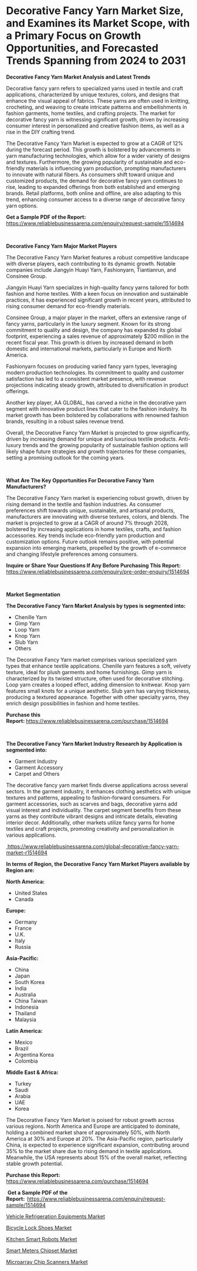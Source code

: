 <p><h1>Decorative Fancy Yarn Market Size, and Examines its Market Scope, with a Primary Focus on Growth Opportunities, and Forecasted Trends Spanning from 2024 to 2031</h1></p><p><strong>Decorative Fancy Yarn Market Analysis and Latest Trends</strong></p>
<p><p>Decorative fancy yarn refers to specialized yarns used in textile and craft applications, characterized by unique textures, colors, and designs that enhance the visual appeal of fabrics. These yarns are often used in knitting, crocheting, and weaving to create intricate patterns and embellishments in fashion garments, home textiles, and crafting projects. The market for decorative fancy yarn is witnessing significant growth, driven by increasing consumer interest in personalized and creative fashion items, as well as a rise in the DIY crafting trend.</p><p>The Decorative Fancy Yarn Market is expected to grow at a CAGR of 12% during the forecast period. This growth is bolstered by advancements in yarn manufacturing technologies, which allow for a wider variety of designs and textures. Furthermore, the growing popularity of sustainable and eco-friendly materials is influencing yarn production, prompting manufacturers to innovate with natural fibers. As consumers shift toward unique and customized products, the demand for decorative fancy yarn continues to rise, leading to expanded offerings from both established and emerging brands. Retail platforms, both online and offline, are also adapting to this trend, enhancing consumer access to a diverse range of decorative fancy yarn options.</p></p>
<p><strong>Get a Sample PDF of the Report:&nbsp;</strong> <a href="https://www.reliablebusinessarena.com/enquiry/request-sample/1514694?utm_campaign=1731&utm_medium=2&utm_source=Github&utm_content=ia&utm_term=30102024&utm_id=decorative-fancy-yarn">https://www.reliablebusinessarena.com/enquiry/request-sample/1514694</a></p>
<p>&nbsp;</p>
<p><strong>Decorative Fancy Yarn Major Market Players</strong></p>
<p><p>The Decorative Fancy Yarn Market features a robust competitive landscape with diverse players, each contributing to its dynamic growth. Notable companies include Jiangyin Huayi Yarn, Fashionyarn, Tiantianrun, and Consinee Group.</p><p>Jiangyin Huayi Yarn specializes in high-quality fancy yarns tailored for both fashion and home textiles. With a keen focus on innovation and sustainable practices, it has experienced significant growth in recent years, attributed to rising consumer demand for eco-friendly materials.</p><p>Consinee Group, a major player in the market, offers an extensive range of fancy yarns, particularly in the luxury segment. Known for its strong commitment to quality and design, the company has expanded its global footprint, experiencing a sales revenue of approximately $200 million in the recent fiscal year. This growth is driven by increased demand in both domestic and international markets, particularly in Europe and North America.</p><p>Fashionyarn focuses on producing varied fancy yarn types, leveraging modern production technologies. Its commitment to quality and customer satisfaction has led to a consistent market presence, with revenue projections indicating steady growth, attributed to diversification in product offerings.</p><p>Another key player, AA GLOBAL, has carved a niche in the decorative yarn segment with innovative product lines that cater to the fashion industry. Its market growth has been bolstered by collaborations with renowned fashion brands, resulting in a robust sales revenue trend.</p><p>Overall, the Decorative Fancy Yarn Market is projected to grow significantly, driven by increasing demand for unique and luxurious textile products. Anti-luxury trends and the growing popularity of sustainable fashion options will likely shape future strategies and growth trajectories for these companies, setting a promising outlook for the coming years.</p></p>
<p>&nbsp;</p>
<p><strong>What Are The Key Opportunities For Decorative Fancy Yarn Manufacturers?</strong></p>
<p><p>The Decorative Fancy Yarn market is experiencing robust growth, driven by rising demand in the textile and fashion industries. As consumer preferences shift towards unique, sustainable, and artisanal products, manufacturers are innovating with diverse textures, colors, and blends. The market is projected to grow at a CAGR of around 7% through 2028, bolstered by increasing applications in home textiles, crafts, and fashion accessories. Key trends include eco-friendly yarn production and customization options. Future outlook remains positive, with potential expansion into emerging markets, propelled by the growth of e-commerce and changing lifestyle preferences among consumers.</p></p>
<p><strong>Inquire or Share Your Questions If Any Before Purchasing This Report:</strong> <a href="https://www.reliablebusinessarena.com/enquiry/pre-order-enquiry/1514694?utm_campaign=1731&utm_medium=2&utm_source=Github&utm_content=ia&utm_term=30102024&utm_id=decorative-fancy-yarn">https://www.reliablebusinessarena.com/enquiry/pre-order-enquiry/1514694</a></p>
<p>&nbsp;</p>
<p><strong>Market Segmentation</strong></p>
<p><strong>The Decorative Fancy Yarn Market Analysis by types is segmented into:</strong></p>
<p><ul><li>Chenille Yarn</li><li>Gimp Yarn</li><li>Loop Yarn</li><li>Knop Yarn</li><li>Slub Yarn</li><li>Others</li></ul></p>
<p><p>The Decorative Fancy Yarn market comprises various specialized yarn types that enhance textile applications. Chenille yarn features a soft, velvety texture, ideal for plush garments and home furnishings. Gimp yarn is characterized by its twisted structure, often used for decorative stitching. Loop yarn creates a looped effect, adding dimension to knitwear. Knop yarn features small knots for a unique aesthetic. Slub yarn has varying thickness, producing a textured appearance. Together with other specialty yarns, they enrich design possibilities in fashion and home textiles.</p></p>
<p><strong>Purchase this Report:&nbsp;</strong><a href="https://www.reliablebusinessarena.com/purchase/1514694?utm_campaign=1731&utm_medium=2&utm_source=Github&utm_content=ia&utm_term=30102024&utm_id=decorative-fancy-yarn">https://www.reliablebusinessarena.com/purchase/1514694</a></p>
<p>&nbsp;</p>
<p><strong>The Decorative Fancy Yarn Market Industry Research by Application is segmented into:</strong></p>
<p><ul><li>Garment Industry</li><li>Garment Accessory</li><li>Carpet and Others</li></ul></p>
<p><p>The decorative fancy yarn market finds diverse applications across several sectors. In the garment industry, it enhances clothing aesthetics with unique textures and patterns, appealing to fashion-forward consumers. For garment accessories, such as scarves and bags, decorative yarns add visual interest and individuality. The carpet segment benefits from these yarns as they contribute vibrant designs and intricate details, elevating interior decor. Additionally, other markets utilize fancy yarns for home textiles and craft projects, promoting creativity and personalization in various applications.</p></p>
<p><a href="https://www.reliablebusinessarena.com/global-decorative-fancy-yarn-market-r1514694?utm_campaign=1731&utm_medium=2&utm_source=Github&utm_content=ia&utm_term=30102024&utm_id=decorative-fancy-yarn">&nbsp;https://www.reliablebusinessarena.com/global-decorative-fancy-yarn-market-r1514694</a></p>
<p><strong>In terms of Region, the Decorative Fancy Yarn Market Players available by Region are:</strong></p>
<p>
    <p> <strong> North America: </strong>
        <ul>
            <li>United States</li>
            <li>Canada</li>
        </ul>
        </p> 
    <p> <strong> Europe: </strong>
        <ul>
            <li>Germany</li>
            <li>France</li>
            <li>U.K.</li>
            <li>Italy</li>
            <li>Russia</li>
        </ul>
        </p> 
    <p> <strong> Asia-Pacific: </strong>
        <ul>
            <li>China</li>
            <li>Japan</li>
            <li>South Korea</li>
            <li>India</li>
            <li>Australia</li>
            <li>China Taiwan</li>
            <li>Indonesia</li>
            <li>Thailand</li>
            <li>Malaysia</li>
        </ul>
        </p> 
    <p> <strong> Latin America: </strong>
        <ul>
            <li>Mexico</li>
            <li>Brazil</li>
            <li>Argentina Korea</li>
            <li>Colombia</li>
        </ul>
        </p> 
    <p> <strong> Middle East & Africa: </strong>
        <ul>
            <li>Turkey</li>
            <li>Saudi</li>
            <li>Arabia</li>
            <li>UAE</li>
            <li>Korea</li>
        </ul>
    </p>
    </p>
<p><p>The Decorative Fancy Yarn Market is poised for robust growth across various regions. North America and Europe are anticipated to dominate, holding a combined market share of approximately 50%, with North America at 30% and Europe at 20%. The Asia-Pacific region, particularly China, is expected to experience significant expansion, contributing around 35% to the market share due to rising demand in textile applications. Meanwhile, the USA represents about 15% of the overall market, reflecting stable growth potential.</p></p>
<p><strong>Purchase this Report: </strong><a href="https://www.reliablebusinessarena.com/purchase/1514694?utm_campaign=1731&utm_medium=2&utm_source=Github&utm_content=ia&utm_term=30102024&utm_id=decorative-fancy-yarn">https://www.reliablebusinessarena.com/purchase/1514694</a></p>
<p>&nbsp;<strong>Get a Sample PDF of the Report:&nbsp;&nbsp;</strong><a href="https://www.reliablebusinessarena.com/enquiry/request-sample/1514694?utm_campaign=1731&utm_medium=2&utm_source=Github&utm_content=ia&utm_term=30102024&utm_id=decorative-fancy-yarn">https://www.reliablebusinessarena.com/enquiry/request-sample/1514694</a></p>
<p><strong></strong></p>
<p><p><a href="https://www.linkedin.com/pulse/in-depth-vehicle-refrigeration-equipments-market-review-z6maf?utm_campaign=1731&utm_medium=2&utm_source=Github&utm_content=ia&utm_term=30102024&utm_id=decorative-fancy-yarn">Vehicle Refrigeration Equipments Market</a></p><p><a href="https://www.linkedin.com/pulse/bicycle-lock-shoes-market-outlook-complete-industry-analysis-gmhjf?utm_campaign=1731&utm_medium=2&utm_source=Github&utm_content=ia&utm_term=30102024&utm_id=decorative-fancy-yarn">Bicycle Lock Shoes Market</a></p><p><a href="https://www.linkedin.com/pulse/kitchen-smart-robots-market-evolution-global-trends-regional-qsjhf?utm_campaign=1731&utm_medium=2&utm_source=Github&utm_content=ia&utm_term=30102024&utm_id=decorative-fancy-yarn">Kitchen Smart Robots Market</a></p><p><a href="https://github.com/FahadAhmed223/Market-Research-Report-List-1/blob/main/smart-meters-chipset-market.md?utm_campaign=1731&utm_medium=2&utm_source=Github&utm_content=ia&utm_term=30102024&utm_id=decorative-fancy-yarn">Smart Meters Chipset Market</a></p><p><a href="https://www.linkedin.com/pulse/microarray-chip-scanners-market-forecast-global-trends-analysis-kvcqc?utm_campaign=1731&utm_medium=2&utm_source=Github&utm_content=ia&utm_term=30102024&utm_id=decorative-fancy-yarn">Microarray Chip Scanners Market</a></p></p>